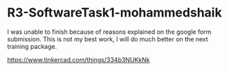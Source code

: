 # R3-SoftwareTask1-mohammedshaik

I was unable to finish because of reasons explained on the google form submission. This is not my best work, I will do much better on the next training package.

https://www.tinkercad.com/things/334b3NUKkNk
